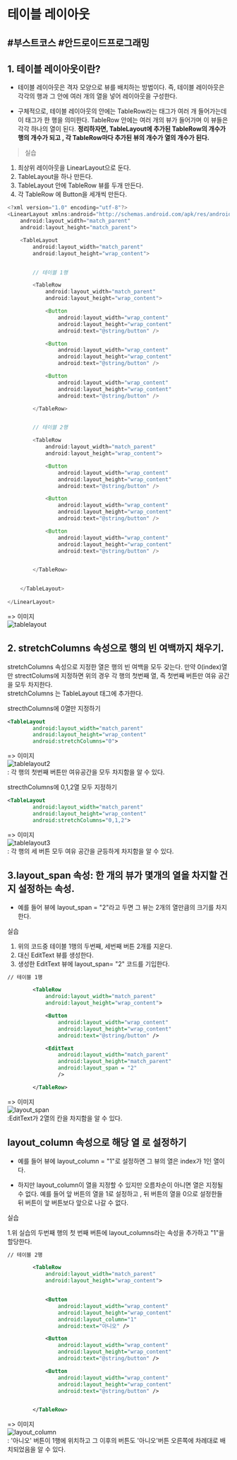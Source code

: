 # 테이블 레이아웃
## \#부스트코스 \#안드로이드프로그래밍 


## 1. 테이블 레이아웃이란?

* 테이블 레이아웃은 격자 모양으로 뷰를 배치하는 방법이다. 즉, 테이블 레이아웃은 각각의 행과 그 안에 여러 개의 열을 넣어 레이아웃을 구성한다.  
 
* 구체적으로, 테이블 레이아웃의 안에는 TableRow라는 태그가 여러 개 들어가는데 이 태그가 한 행을 의미한다. TableRow 안에는 여러 개의 뷰가 들어가며 이 뷰들은 각각 하나의 열이 된다. **정리하자면, TableLayout에 추가된 TableRow의 개수가 행의 개수가 되고 , 각 TableRow마다 추가된 뷰의 개수가 열의 개수가 된다.**



> 실습 
1. 최상위 레이아웃을 LinearLayout으로 둔다.
2. TableLayout을 하나 만든다. 
3. TableLayout 안에 TableRow 뷰를 두개 만든다. 
4. 각 TableRow 에 Button을 세개씩 만든다. 

```java
<?xml version="1.0" encoding="utf-8"?>
<LinearLayout xmlns:android="http://schemas.android.com/apk/res/android"
    android:layout_width="match_parent"
    android:layout_height="match_parent">

    <TableLayout
        android:layout_width="match_parent"
        android:layout_height="wrap_content">


        // 테이블 1행

        <TableRow
            android:layout_width="match_parent"
            android:layout_height="wrap_content">

            <Button
                android:layout_width="wrap_content"
                android:layout_height="wrap_content"
                android:text="@string/button" />

            <Button
                android:layout_width="wrap_content"
                android:layout_height="wrap_content"
                android:text="@string/button" />

            <Button
                android:layout_width="wrap_content"
                android:layout_height="wrap_content"
                android:text="@string/button" />

        </TableRow>


        // 테이블 2행

        <TableRow
            android:layout_width="match_parent"
            android:layout_height="wrap_content">

            <Button
                android:layout_width="wrap_content"
                android:layout_height="wrap_content"
                android:text="@string/button" />

            <Button
                android:layout_width="wrap_content"
                android:layout_height="wrap_content"
                android:text="@string/button" />

            <Button
                android:layout_width="wrap_content"
                android:layout_height="wrap_content"
                android:text="@string/button" />


        </TableRow>


    </TableLayout>
    
</LinearLayout>
```
=> 이미지 
<br>![tablelayout](https://user-images.githubusercontent.com/38216027/61781064-9f941c00-ae3e-11e9-9deb-2f488fb2a1b6.png)



## 2. stretchColumns 속성으로 행의 빈 여백까지 채우기.

stretchColumns 속성으로 지정한 열은 행의 빈 여백을 모두 갖는다. 
만약 0(index)열만 strectColums에 지정하면 위의 경우 각 행의 첫번째 열, 즉 첫번째 버튼만 여유 공간을 모두 차지한다.
<br> stretchColumns 는 TableLayout 태그에 추가한다. 


strecthColumns에 0열만 지정하기
```xml 
<TableLayout
        android:layout_width="match_parent"
        android:layout_height="wrap_content"
        android:stretchColumns="0">

```
=> 이미지
<br>
![tablelayout2](https://user-images.githubusercontent.com/38216027/61781772-ec2c2700-ae3f-11e9-8728-014cf422c6e9.png)
<br>: 각 행의 첫번째 버튼만 여유공간을 모두 차지함을 알 수 있다. 

strecthColumns에 0,1,2열 모두 지정하기
```xml 
<TableLayout
        android:layout_width="match_parent"
        android:layout_height="wrap_content"
        android:stretchColumns="0,1,2">
```
=> 이미지
<br>![tablelayout3](https://user-images.githubusercontent.com/38216027/61782032-5349db80-ae40-11e9-99a6-296240236286.png)
<br>: 각 행의 세 버튼 모두 여유 공간을 균등하게 차지함을 알 수 있다. 

## 3.layout_span 속성: 한 개의 뷰가 몇개의 열을 차지할 건지 설정하는 속성. 

* 예를 들어 뷰에 layout_span = "2"라고 두면 그 뷰는 2개의 열만큼의 크기를 차지한다. 

실습
1. 위의 코드중 테이블 1행의 두번째, 세번째 버튼 2개를 지운다.
2. 대신 EditText 뷰를 생성한다.
3. 생성한 EditText 뷰에 layout_span= "2" 코드를 기입한다.

```xml
// 테이블 1행

        <TableRow
            android:layout_width="match_parent"
            android:layout_height="wrap_content">

            <Button
                android:layout_width="wrap_content"
                android:layout_height="wrap_content"
                android:text="@string/button" />

            <EditText
                android:layout_width="match_parent"
                android:layout_height="match_parent"
                android:layout_span = "2"
                />

        </TableRow>
```
=> 이미지
<br>![layout_span](https://user-images.githubusercontent.com/38216027/61783298-87260080-ae42-11e9-8ede-382b2cda273d.png)
<br>:EditText가 2열의 칸을 차지함을 알 수 있다.

## layout_column 속성으로 해당 열 로 설정하기

* 예를 들어 뷰에 layout_column = "1"로 설정하면  그 뷰의 열은 index가 1인 열이다. 

* 하지만 layout_column이 열을 지정할 수 있지만 오름차순이 아니면 열은 지정될 수 없다. 예를 들어 앞 버튼의 열을 1로 설정하고 , 뒤 버튼의 열을 0으로 설정한들 뒤 버튼이 앞 버튼보다 앞으로 나갈 수 없다.  

실습

1.위 실습의 두번째 행의 첫 번째 버튼에 layout_columns라는 속성을 추가하고 "1"을 할당한다. 

```xml 
// 테이블 2행

        <TableRow
            android:layout_width="match_parent"
            android:layout_height="wrap_content">


            <Button
                android:layout_width="wrap_content"
                android:layout_height="wrap_content"
                android:layout_column="1"
                android:text="아니오" />

            <Button
                android:layout_width="wrap_content"
                android:layout_height="wrap_content"
                android:text="@string/button" />

            <Button
                android:layout_width="wrap_content"
                android:layout_height="wrap_content"
                android:text="@string/button" />


        </TableRow>
```
=> 이미지
<br>![layout_column](https://user-images.githubusercontent.com/38216027/61784635-087e9280-ae45-11e9-8c31-b1c756581f79.png)
<br>: '아니오' 버튼이 1행에 위치하고 그 이후의 버튼도 '아니오'버튼 오른쪽에 차례대로 배치되었음을 알 수 있다. 